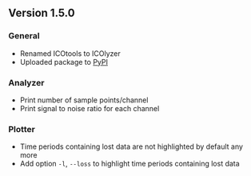 ## Version 1.5.0

### General

- Renamed ICOtools to ICOlyzer
- Uploaded package to [PyPI](https://pypi.org/project/icolyzer)

### Analyzer

- Print number of sample points/channel
- Print signal to noise ratio for each channel

### Plotter

- Time periods containing lost data are not highlighted by default any more
- Add option `-l`, `--loss` to highlight time periods containing lost data
